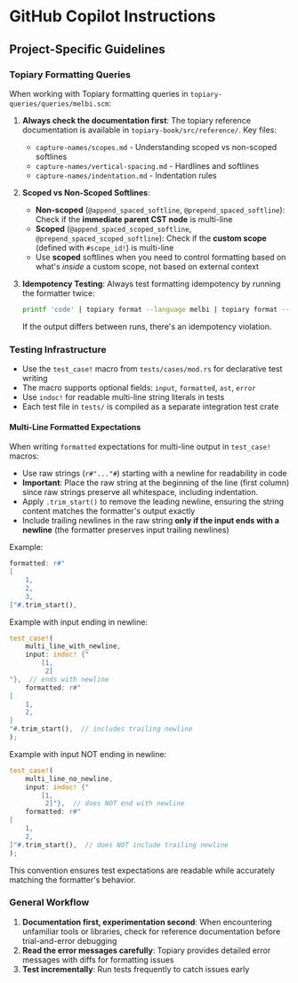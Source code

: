 # GitHub Copilot Instructions

## Project-Specific Guidelines

### Topiary Formatting Queries

When working with Topiary formatting queries in `topiary-queries/queries/melbi.scm`:

1. **Always check the documentation first**: The topiary reference documentation is available in `topiary-book/src/reference/`. Key files:
   - `capture-names/scopes.md` - Understanding scoped vs non-scoped softlines
   - `capture-names/vertical-spacing.md` - Hardlines and softlines
   - `capture-names/indentation.md` - Indentation rules

2. **Scoped vs Non-Scoped Softlines**:
   - **Non-scoped** (`@append_spaced_softline`, `@prepend_spaced_softline`): Check if the **immediate parent CST node** is multi-line
   - **Scoped** (`@append_spaced_scoped_softline`, `@prepend_spaced_scoped_softline`): Check if the **custom scope** (defined with `#scope_id!`) is multi-line
   - Use **scoped** softlines when you need to control formatting based on what's *inside* a custom scope, not based on external context

3. **Idempotency Testing**: Always test formatting idempotency by running the formatter twice:
   ```bash
   printf 'code' | topiary format --language melbi | topiary format --language melbi
   ```
   If the output differs between runs, there's an idempotency violation.

### Testing Infrastructure

- Use the `test_case!` macro from `tests/cases/mod.rs` for declarative test writing
- The macro supports optional fields: `input`, `formatted`, `ast`, `error`
- Use `indoc!` for readable multi-line string literals in tests
- Each test file in `tests/` is compiled as a separate integration test crate

#### Multi-Line Formatted Expectations

When writing `formatted` expectations for multi-line output in `test_case!` macros:

- Use raw strings (`r#"..."#`) starting with a newline for readability in code
- **Important**: Place the raw string at the beginning of the line (first column) since raw strings preserve all whitespace, including indentation.
- Apply `.trim_start()` to remove the leading newline, ensuring the string content matches the formatter's output exactly
- Include trailing newlines in the raw string **only if the input ends with a newline** (the formatter preserves input trailing newlines)

Example:

```rust
formatted: r#"
[
    1,
    2,
    3,
]"#.trim_start(),
```

Example with input ending in newline:

```rust
test_case!(
    multi_line_with_newline,
    input: indoc! {"
        [1,
         2]
"},  // ends with newline
    formatted: r#"
[
    1,
    2,
]
"#.trim_start(),  // includes trailing newline
);
```

Example with input NOT ending in newline:

```rust
test_case!(
    multi_line_no_newline,
    input: indoc! {"
        [1,
         2]"},  // does NOT end with newline
    formatted: r#"
[
    1,
    2,
]"#.trim_start(),  // does NOT include trailing newline
);
```

This convention ensures test expectations are readable while accurately matching the formatter's behavior.

### General Workflow

1. **Documentation first, experimentation second**: When encountering unfamiliar tools or libraries, check for reference documentation before trial-and-error debugging
2. **Read the error messages carefully**: Topiary provides detailed error messages with diffs for formatting issues
3. **Test incrementally**: Run tests frequently to catch issues early
